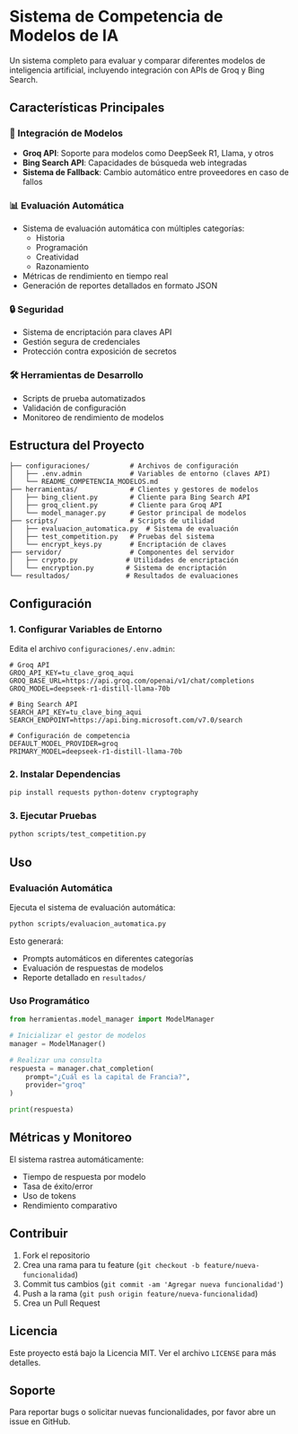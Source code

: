 # Sistema de Competencia de Modelos de IA

Un sistema completo para evaluar y comparar diferentes modelos de inteligencia artificial, incluyendo integración con APIs de Groq y Bing Search.

## Características Principales

### 🤖 Integración de Modelos
- **Groq API**: Soporte para modelos como DeepSeek R1, Llama, y otros
- **Bing Search API**: Capacidades de búsqueda web integradas
- **Sistema de Fallback**: Cambio automático entre proveedores en caso de fallos

### 📊 Evaluación Automática
- Sistema de evaluación automática con múltiples categorías:
  - Historia
  - Programación
  - Creatividad
  - Razonamiento
- Métricas de rendimiento en tiempo real
- Generación de reportes detallados en formato JSON

### 🔒 Seguridad
- Sistema de encriptación para claves API
- Gestión segura de credenciales
- Protección contra exposición de secretos

### 🛠️ Herramientas de Desarrollo
- Scripts de prueba automatizados
- Validación de configuración
- Monitoreo de rendimiento de modelos

## Estructura del Proyecto

```
├── configuraciones/          # Archivos de configuración
│   ├── .env.admin            # Variables de entorno (claves API)
│   └── README_COMPETENCIA_MODELOS.md
├── herramientas/             # Clientes y gestores de modelos
│   ├── bing_client.py        # Cliente para Bing Search API
│   ├── groq_client.py        # Cliente para Groq API
│   └── model_manager.py      # Gestor principal de modelos
├── scripts/                  # Scripts de utilidad
│   ├── evaluacion_automatica.py  # Sistema de evaluación
│   ├── test_competition.py   # Pruebas del sistema
│   └── encrypt_keys.py       # Encriptación de claves
├── servidor/                 # Componentes del servidor
│   ├── crypto.py            # Utilidades de encriptación
│   └── encryption.py        # Sistema de encriptación
└── resultados/              # Resultados de evaluaciones
```

## Configuración

### 1. Configurar Variables de Entorno

Edita el archivo `configuraciones/.env.admin`:

```env
# Groq API
GROQ_API_KEY=tu_clave_groq_aqui
GROQ_BASE_URL=https://api.groq.com/openai/v1/chat/completions
GROQ_MODEL=deepseek-r1-distill-llama-70b

# Bing Search API
SEARCH_API_KEY=tu_clave_bing_aqui
SEARCH_ENDPOINT=https://api.bing.microsoft.com/v7.0/search

# Configuración de competencia
DEFAULT_MODEL_PROVIDER=groq
PRIMARY_MODEL=deepseek-r1-distill-llama-70b
```

### 2. Instalar Dependencias

```bash
pip install requests python-dotenv cryptography
```

### 3. Ejecutar Pruebas

```bash
python scripts/test_competition.py
```

## Uso

### Evaluación Automática

Ejecuta el sistema de evaluación automática:

```bash
python scripts/evaluacion_automatica.py
```

Esto generará:
- Prompts automáticos en diferentes categorías
- Evaluación de respuestas de modelos
- Reporte detallado en `resultados/`

### Uso Programático

```python
from herramientas.model_manager import ModelManager

# Inicializar el gestor de modelos
manager = ModelManager()

# Realizar una consulta
respuesta = manager.chat_completion(
    prompt="¿Cuál es la capital de Francia?",
    provider="groq"
)

print(respuesta)
```

## Métricas y Monitoreo

El sistema rastrea automáticamente:
- Tiempo de respuesta por modelo
- Tasa de éxito/error
- Uso de tokens
- Rendimiento comparativo

## Contribuir

1. Fork el repositorio
2. Crea una rama para tu feature (`git checkout -b feature/nueva-funcionalidad`)
3. Commit tus cambios (`git commit -am 'Agregar nueva funcionalidad'`)
4. Push a la rama (`git push origin feature/nueva-funcionalidad`)
5. Crea un Pull Request

## Licencia

Este proyecto está bajo la Licencia MIT. Ver el archivo `LICENSE` para más detalles.

## Soporte

Para reportar bugs o solicitar nuevas funcionalidades, por favor abre un issue en GitHub.